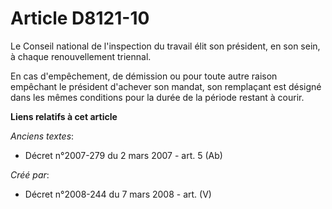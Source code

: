 # Article D8121-10

Le Conseil national de l'inspection du travail élit son président, en son sein, à chaque renouvellement triennal.

En cas d'empêchement, de démission ou pour toute autre raison empêchant le président d'achever son mandat, son remplaçant est
désigné dans les mêmes conditions pour la durée de la période restant à courir.

**Liens relatifs à cet article**

_Anciens textes_:

  - Décret n°2007-279 du 2 mars 2007 - art. 5 (Ab)

_Créé par_:

  - Décret n°2008-244 du 7 mars 2008 - art. (V)
